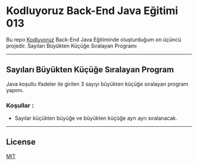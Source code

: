 # Kodluyoruz Back-End Java Eğitimi 013

Bu repo [Kodluyoruz](https://www.kodluyoruz.org) Back-End Java Eğitiminde 
oluşturduğum on üçüncü projedir.
Sayıları Büyükten Küçüğe Sıralayan Programı

---
## Sayıları Büyükten Küçüğe Sıralayan Program

Java koşullu ifadeler ile girilen 3 sayıyı büyükten küçüğe sıralayan program yapımı.

### Koşullar :

* Sayılar küçükten büyüğe ve büyükten küçüğe ayrı ayrı sıralanacak.

---

## License
[MIT](https://choosealicense.com/licenses/mit/)
